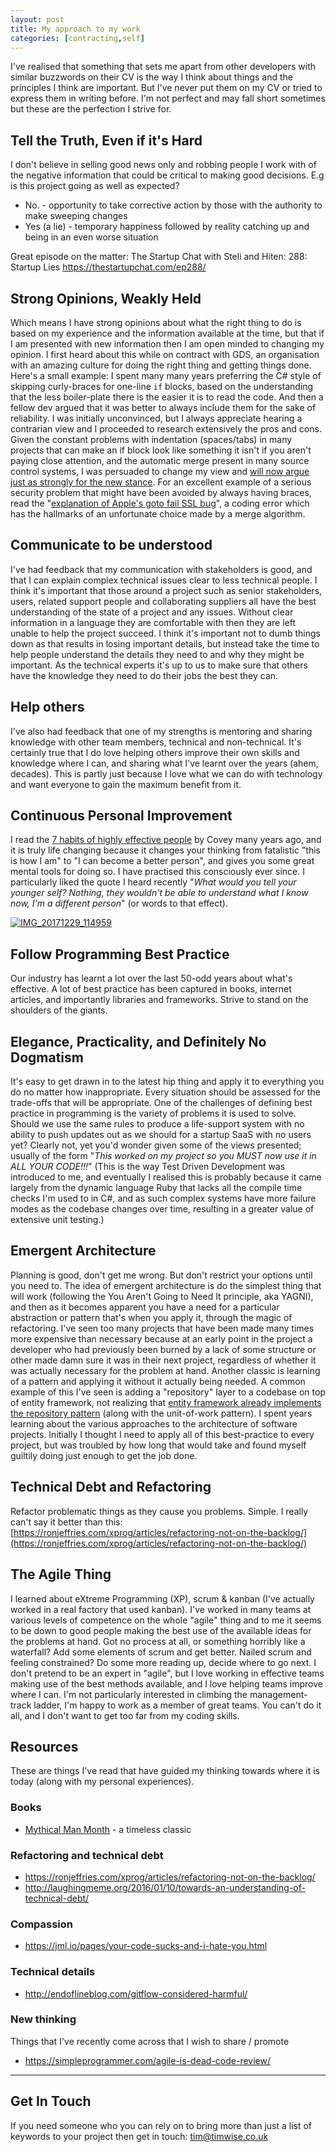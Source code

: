 ```yaml
---
layout: post
title: My approach to my work
categories: [contracting,self]
---
```


I've realised that something that sets me apart from other developers with similar buzzwords on their CV is the way I think about things and the principles I think are important. But I've never put them on my CV or tried to express them in writing before. I'm not perfect and may fall short sometimes but these are the perfection I strive for.

## Tell the Truth, Even if it's Hard

I don't believe in selling good news only and robbing people I work with of the negative information that could be critical to making good decisions. E.g is this project going as well as expected?

*   No. - opportunity to take corrective action by those with the authority to make sweeping changes
*   Yes (a lie) - temporary happiness followed by reality catching up and being in an even worse situation

Great episode on the matter: The Startup Chat with Steli and Hiten: 288: Startup Lies <https://thestartupchat.com/ep288/>

## Strong Opinions, Weakly Held

Which means I have strong opinions about what the right thing to do is based on my experience and the information available at the time, but that if I am presented with new information then I am open minded to changing my opinion. I first heard about this while on contract with GDS, an organisation with an amazing culture for doing the right thing and getting things done. Here's a small example: I spent many many years preferring the C# style of skipping curly-braces for one-line `if` blocks, based on the understanding that the less boiler-plate there is the easier it is to read the code. And then a fellow dev argued that it was better to always include them for the sake of reliability. I was initially unconvinced, but I always appreciate hearing a contrarian view and I proceeded to research extensively the pros and cons. Given the constant problems with indentation (spaces/tabs) in many projects that can make an if block look like something it isn't if you aren't paying close attention, and the automatic merge present in many source control systems, I was persuaded to change my view and [will now argue just as strongly for the new stance](/2018/08/28/always-add-braces/). For an excellent example of a serious security problem that might have been avoided by always having braces, read the "[explanation of Apple's goto fail SSL bug](https://nakedsecurity.sophos.com/2014/02/24/anatomy-of-a-goto-fail-apples-ssl-bug-explained-plus-an-unofficial-patch/)", a coding error which has the hallmarks of an unfortunate choice made by a merge algorithm.

## Communicate to be understood

I've had feedback that my communication with stakeholders is good, and that I can explain complex technical issues clear to less technical people. I think it's important that those around a project such as senior stakeholders, users, related support people and collaborating suppliers all have the best understanding of the state of a project and any issues. Without clear information in a language they are comfortable with then they are left unable to help the project succeed. I think it's important not to dumb things down as that results in losing important details, but instead take the time to help people understand the details they need to and why they might be important. As the technical experts it's up to us to make sure that others have the knowledge they need to do their jobs the best they can.

## Help others

I've also had feedback that one of my strengths is mentoring and sharing knowledge with other team members, technical and non-technical. It's certainly true that I do love helping others improve their own skills and knowledge where I can, and sharing what I've learnt over the years (ahem, decades). This is partly just because I love what we can do with technology and want everyone to gain the maximum benefit from it.

## Continuous Personal Improvement

I read the [7 habits of highly effective people](http://amzn.to/2FBTBJc) by Covey many years ago, and it is truly life changing because it changes your thinking from fatalistic "this is how I am" to "I can become a better person", and gives you some great mental tools for doing so. I have practised this consciously ever since. I particularly liked the quote I heard recently "_What would you tell your younger self? Nothing, they wouldn't be able to understand what I know now, I'm a different person_" (or words to that effect).

<div class="flickr-pic">
<a href="https://www.flickr.com/photos/tim_abell/40044785284/"><img
src="https://live.staticflickr.com/4786/40044785284_22f105fa2d.jpg" alt="IMG_20171229_114959"></a>
</div>

## Follow Programming Best Practice

Our industry has learnt a lot over the last 50-odd years about what's effective. A lot of best practice has been captured in books, internet articles, and importantly libraries and frameworks. Strive to stand on the shoulders of the giants.

## Elegance, Practicality, and Definitely No Dogmatism

It's easy to get drawn in to the latest hip thing and apply it to everything you do no matter how inappropriate. Every situation should be assessed for the trade-offs that will be appropriate. One of the challenges of defining best practice in programming is the variety of problems it is used to solve. Should we use the same rules to produce a life-support system with no ability to push updates out as we should for a startup SaaS with no users yet? Clearly not, yet you'd wonder given some of the views presented; usually of the form "_This worked on my project so you MUST now use it in ALL YOUR CODE!!!_" (This is the way Test Driven Development was introduced to me, and eventually I realised this is probably because it came largely from the dynamic language Ruby that lacks all the compile time checks I'm used to in C#, and as such complex systems have more failure modes as the codebase changes over time, resulting in a greater value of extensive unit testing.)

## Emergent Architecture

Planning is good, don't get me wrong. But don't restrict your options until you need to. The idea of emergent architecture is do the simplest thing that will work (following the You Aren't Going to Need It principle, aka YAGNI), and then as it becomes apparent you have a need for a particular abstraction or pattern that's when you apply it, through the magic of refactoring. I've seen too many projects that have been made many times more expensive than necessary because at an early point in the project a developer who had previously been burned by a lack of some structure or other made damn sure it was in their next project, regardless of whether it was actually necessary for the problem at hand. Another classic is learning of a pattern and applying it without it actually being needed. A common example of this I've seen is adding a "repository" layer to a codebase on top of entity framework, not realizing that [entity framework already implements the repository pattern](https://softwareengineering.stackexchange.com/a/220126/48240) (along with the unit-of-work pattern). I spent years learning about the various approaches to the architecture of software projects. Initially I thought I need to apply all of this best-practice to every project, but was troubled by how long that would take and found myself guiltily doing just enough to get the job done.

## Technical Debt and Refactoring

Refactor problematic things as they cause you problems. Simple. I really can't say it better than this: [https://ronjeffries.com/xprog/articles/refactoring-not-on-the-backlog/](https://ronjeffries.com/xprog/articles/refactoring-not-on-the-backlog/)

## The Agile Thing

I learned about eXtreme Programming (XP), scrum & kanban (I've actually worked in a real factory that used kanban). I've worked in many teams at various levels of competence on the whole "agile" thing and to me it seems to be down to good people making the best use of the available ideas for the problems at hand. Got no process at all, or something horribly like a waterfall? Add some elements of scrum and get better. Nailed scrum and feeling constrained? Do some more reading up, decide where to go next. I don't pretend to be an expert in "agile", but I love working in effective teams making use of the best methods available, and I love helping teams improve where I can. I'm not particularly interested in climbing the management-track ladder, I'm happy to work as a member of great teams. You can't do it all, and I don't want to get too far from my coding skills.

## Resources

These are things I've read that have guided my thinking towards where it is today (along with my personal experiences).

### Books

*   [Mythical Man Month](http://amzn.to/2IoECzU) - a timeless classic

### Refactoring and technical debt

*   <https://ronjeffries.com/xprog/articles/refactoring-not-on-the-backlog/>
*   <http://laughingmeme.org/2016/01/10/towards-an-understanding-of-technical-debt/>

### Compassion

*   <https://jml.io/pages/your-code-sucks-and-i-hate-you.html>

### Technical details

*   <http://endoflineblog.com/gitflow-considered-harmful/>

### New thinking

Things that I've recently come across that I wish to share / promote

*   <https://simpleprogrammer.com/agile-is-dead-code-review/>

* * *

## Get In Touch

If you need someone who you can rely on to bring more than just a list of keywords to your project then get in touch: [tim@timwise.co.uk](mailto:tim@timwise.co.uk)
